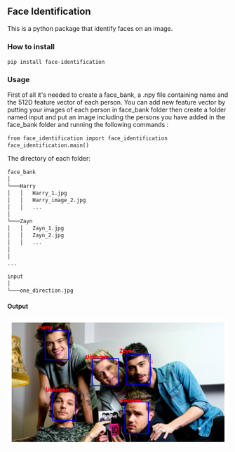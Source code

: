 ## Face Identification  
This is a python package that identify faces on an image.  
### How to install  
```
pip install face-identification
```
### Usage  
First of all it's needed to create a face_bank, a .npy file containing name and the 512D feature vector of each person.
You can add new feature vector by putting your images of each person in face_bank folder then create a folder named input and put an image including the persons you have added in the face_bank folder and running the following commands :  
```
from face_identification import face_identification  
face_identification.main()
```  
The directory of each folder:
``` 
face_bank
│
└───Harry
│   │   Harry_1.jpg
│   │   Harry_image_2.jpg
│   │   ...
│   
└───Zayn
│   │   Zayn_1.jpg
│   │   Zayn_2.jpg
│   │   ...
│
│
...  
```
```
input
│
└───one_direction.jpg
```

#### Output 
![Sample Image](output/output.png) 